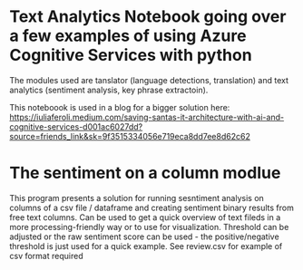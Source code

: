 # Text Analytics Notebook going over a few examples of using Azure Cognitive Services with python
The modules used are tanslator (language detections, translation) and text analytics (sentiment analysis, key phrase extractoin).

This noteboook is used in a blog for a bigger solution here: https://iuliaferoli.medium.com/saving-santas-it-architecture-with-ai-and-cognitive-services-d001ac6027dd?source=friends_link&sk=9f3515334056e719eca8dd7ee8d62c62


# The sentiment on a column modlue 
This program presents a solution for running sesntiment analysis on columns of a csv file / dataframe and creating sentiment binary results from free text columns. Can be used to get a quick overview of text fileds in a more processing-friendly way or to use for visualization. Threshold can be adjusted or the raw sentiment score can be used - the positive/negative threshold is just used for a quick example. See review.csv for example of csv format required
